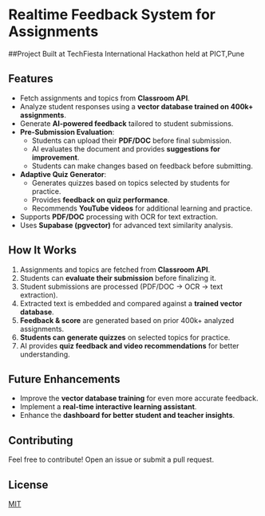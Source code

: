 # Realtime Feedback System for Assignments 
##Project Built at TechFiesta International Hackathon held at PICT,Pune

## Features
- Fetch assignments and topics from **Classroom API**.
- Analyze student responses using a **vector database trained on 400k+ assignments**.
- Generate **AI-powered feedback** tailored to student submissions.
- **Pre-Submission Evaluation**:
  - Students can upload their **PDF/DOC** before final submission.
  - AI evaluates the document and provides **suggestions for improvement**.
  - Students can make changes based on feedback before submitting.
- **Adaptive Quiz Generator**:
  - Generates quizzes based on topics selected by students for practice.
  - Provides **feedback on quiz performance**.
  - Recommends **YouTube videos** for additional learning and practice.
- Supports **PDF/DOC** processing with OCR for text extraction.
- Uses **Supabase (pgvector)** for advanced text similarity analysis.

## How It Works
1. Assignments and topics are fetched from **Classroom API**.
2. Students can **evaluate their submission** before finalizing it.
3. Student submissions are processed (PDF/DOC -> OCR -> text extraction).
4. Extracted text is embedded and compared against a **trained vector database**.
5. **Feedback & score** are generated based on prior 400k+ analyzed assignments.
6. **Students can generate quizzes** on selected topics for practice.
7. AI provides **quiz feedback and video recommendations** for better understanding.

## Future Enhancements
- Improve the **vector database training** for even more accurate feedback.
- Implement a **real-time interactive learning assistant**.
- Enhance the **dashboard for better student and teacher insights**.

## Contributing
Feel free to contribute! Open an issue or submit a pull request.

## License
[MIT](LICENSE)

